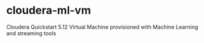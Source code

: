 # cloudera-ml-vm
Cloudera Quickstart 5.12 Virtual Machine provisioned with Machine Learning and streaming tools 
